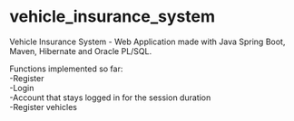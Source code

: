 # vehicle_insurance_system
Vehicle Insurance System - Web Application made with Java Spring Boot, Maven, Hibernate and Oracle PL/SQL.

Functions implemented so far: <br>
-Register <br>
-Login <br>
-Account that stays logged in for the session duration <br>
-Register vehicles <br>

